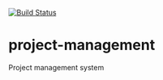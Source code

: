[![Build Status](https://travis-ci.org/alexsv95/project-management.svg?branch=master)](https://travis-ci.org/alexsv95/project-management)
# project-management
Project management system
